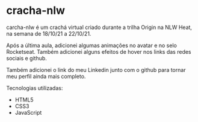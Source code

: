 # cracha-nlw
carcha-nlw é um crachá virtual criado durante a trilha Origin na NLW Heat, na semana de 18/10/21 a 22/10/21.

Após a última aula, adicionei algumas animações no avatar e no selo Rocketseat. Também adicionei alguns efeitos de hover nos links das redes sociais e github. 

Também adicionei o link do meu Linkedin junto com o github para tornar meu perfil ainda mais completo.

Tecnologias utilizadas: 

- HTML5
- CSS3
- JavaScript
